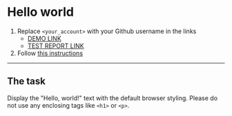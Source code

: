 # Hello world
1. Replace `<your_account>` with your Github username in the links
    - [DEMO LINK](https://liliyatar.github.io/layout_hello-world/) <br>
    - [TEST REPORT LINK](https://liliyatar.github.io/layout_hello-world/report/html_report/)
2. Follow [this instructions](https://mate-academy.github.io/layout_task-guideline/)
___

## The task 
Display the "Hello, world!" text with the default browser styling. Please do not 
use any enclosing tags like `<h1>` or `<p>`.
